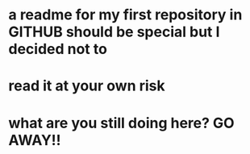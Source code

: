 # a readme for my first repository in GITHUB should be special but I decided not to
# read it at your own risk
# what are you still doing here? GO AWAY!!
